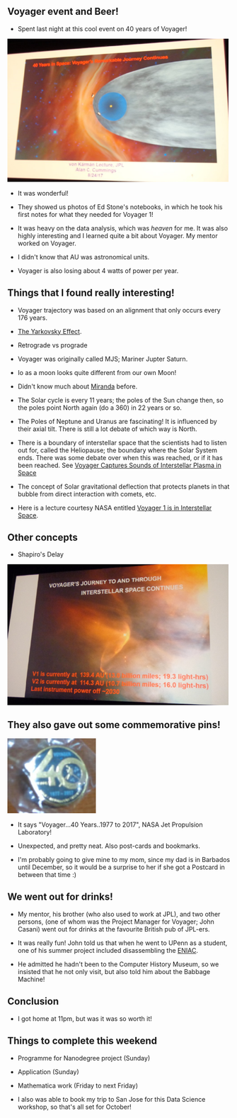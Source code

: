 ## Voyager event and Beer! 

- Spent last night at this cool event on 40 years of Voyager!

<img src="/images/voyager/voyager_001.png" width="500">

- It was wonderful! 

- They showed us photos of Ed Stone's notebooks, in which he took his first
  notes for what they needed for Voyager 1!

- It was heavy on the data analysis, which was *heaven* for me. 
  It was also highly interesting and I learned quite a bit about Voyager.
  My mentor worked on Voyager.
  
- I didn't know that AU was astronomical units. 

- Voyager is also losing about 4 watts of power per year.
  
## Things that I found really interesting! 

- Voyager trajectory was based on an alignment that only occurs every 176 years.

- [The Yarkovsky Effect](https://en.wikipedia.org/wiki/Yarkovsky_effect).

- Retrograde vs prograde

- Voyager was originally called MJS; Mariner Jupter Saturn.

- Io as a moon looks quite different from our own Moon! 

- Didn't know much about [Miranda](https://en.wikipedia.org/wiki/Miranda_(moon)) before.

- The Solar cycle is every 11 years; the poles of the Sun change then, 
  so the poles point North again (do a 360) in 22 years or so.
  
- The Poles of Neptune and Uranus are fascinating! 
  It is influenced by their axial tilt. There is still a lot
  debate of which way is North.
  
- There is a boundary of interstellar space that the scientists had to listen
  out for, called the Heliopause; the boundary where the Solar System ends.
  There was some debate over when this was reached, or if it has been
  reached. See [Voyager Captures Sounds of Interstellar Plasma in Space](https://www.youtube.com/watch?v=wF7N8uhWGXM)
  
- The concept of Solar gravitational deflection that protects planets in that bubble
  from direct interaction with comets, etc.
  
- Here is a lecture courtesy NASA entitled [Voyager 1 is in Interstellar Space](https://www.youtube.com/watch?v=8Ddt8xnnGGA).
  
## Other concepts

- Shapiro's Delay

<img src="/images/voyager/voyager_002.png" width="500">

## They also gave out some commemorative pins! 

<img src="/images/voyager/voyager_003.png" width="200">

- It says "Voyager...40 Years..1977 to 2017", NASA Jet Propulsion Laboratory!

- Unexpected, and pretty neat. Also post-cards and bookmarks.

- I'm probably going to give mine to my mom, since my dad is in Barbados 
  until December, so it would be a surprise to her if she got a Postcard 
  in between that time :)
  
## We went out for drinks!

- My mentor, his brother (who also used to work at JPL), and two other persons,
 (one of whom was the Project Manager for Voyager; John Casani) went out for drinks
 at the favourite British pub of JPL-ers. 
 
- It was really fun! John told us that when he went to UPenn as a student, one 
  of his summer project included disassembling the [ENIAC](https://en.wikipedia.org/wiki/ENIAC).
  
- He admitted he hadn't been to the Computer History Museum, so we insisted that he not only visit,
  but also told him about the Babbage Machine!
  
## Conclusion

- I got home at 11pm, but was it was so worth it!

## Things to complete this weekend

- Programme for Nanodegree project (Sunday)
- Application (Sunday)
- Mathematica work (Friday to next Friday)

- I also was able to book my trip to San Jose for this Data Science workshop,
  so that's all set for October!

